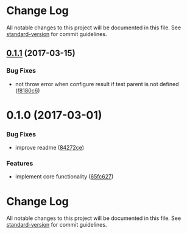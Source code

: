 # Change Log

All notable changes to this project will be documented in this file. See [standard-version](https://github.com/conventional-changelog/standard-version) for commit guidelines.

<a name="0.1.1"></a>
## [0.1.1](https://github.com/gemini-testing/json-reporter/compare/v0.1.0...v0.1.1) (2017-03-15)


### Bug Fixes

* not throw error when configure result if test parent is not defined ([f8180c6](https://github.com/gemini-testing/json-reporter/commit/f8180c6))



<a name="0.1.0"></a>
# 0.1.0 (2017-03-01)


### Bug Fixes

* improve readme ([84272ce](https://github.com/gemini-testing/json-reporter/commit/84272ce))


### Features

* implement core functionality ([65fc627](https://github.com/gemini-testing/json-reporter/commit/65fc627))



# Change Log

All notable changes to this project will be documented in this file. See [standard-version](https://github.com/conventional-changelog/standard-version) for commit guidelines.
